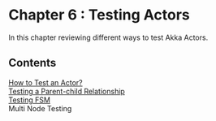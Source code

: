 # Chapter 6 : Testing Actors
In this chapter reviewing different ways to test Akka Actors.
## Contents
[How to Test an Actor?](testing-actors)  
[Testing a Parent-child Relationship](testing-parent-child)  
[Testing FSM](test-fsm)  
Multi Node Testing